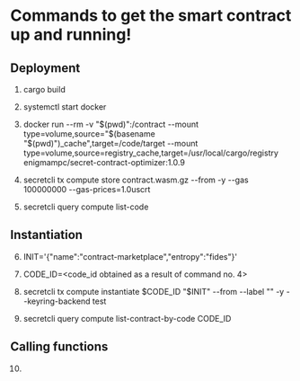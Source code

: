 # Commands to get the smart contract up and running!

## Deployment

1) cargo build

2) systemctl start docker 

3) docker run --rm -v "$(pwd)":/contract   --mount type=volume,source="$(basename "$(pwd)")_cache",target=/code/target   --mount type=volume,source=registry_cache,target=/usr/local/cargo/registry   enigmampc/secret-contract-optimizer:1.0.9

4) secretcli tx compute store contract.wasm.gz --from <your-key> -y --gas 100000000 --gas-prices=1.0uscrt

5) secretcli query compute list-code

## Instantiation

6) INIT='{"name":"contract-marketplace","entropy":"fides"}'

7) CODE_ID=<code_id obtained as a result of command no. 4>

8) secretcli tx compute instantiate $CODE_ID "$INIT" --from <your-key> --label "<your-label>" -y --keyring-backend test

9) secretcli query compute list-contract-by-code CODE_ID

## Calling functions

10) 



